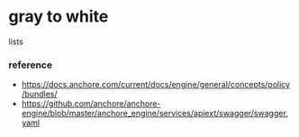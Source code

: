 gray to white
===

lists


### reference
- https://docs.anchore.com/current/docs/engine/general/concepts/policy/bundles/
- https://github.com/anchore/anchore-engine/blob/master/anchore_engine/services/apiext/swagger/swagger.yaml
